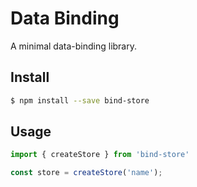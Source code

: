# Data Binding

A minimal data-binding library.

## Install

```sh
$ npm install --save bind-store
```

## Usage

```js
import { createStore } from 'bind-store'

const store = createStore('name');
```